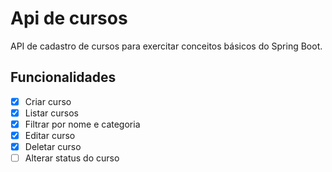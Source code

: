 # Api de cursos

API de cadastro de cursos para exercitar conceitos básicos do Spring Boot.

## Funcionalidades
- [x] Criar curso
- [x] Listar cursos
- [x] Filtrar por nome e categoria
- [x] Editar curso
- [x] Deletar curso
- [ ] Alterar status do curso